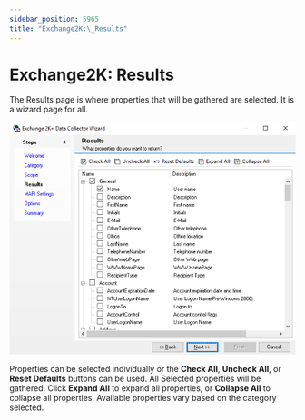 ```yaml
---
sidebar_position: 5965
title: "Exchange2K:\_Results"
---
```


# Exchange2K: Results

The Results page is where properties that will be gathered are selected. It is a wizard page for all.

![Exchange 2K+ Data Collector Wizard Results page](../../../../../../../static/images/AccessAnalyzer_12.0/Content/Resources/Images/EnterpriseAuditor/Admin/DataCollector/Exchange2K/Results.png "Exchange 2K+ Data Collector Wizard Results page")

Properties can be selected individually or the **Check All**, **Uncheck All**, or **Reset Defaults** buttons can be used. All Selected properties will be gathered. Click **Expand All** to expand all properties, or **Collapse All** to collapse all properties. Available properties vary based on the category selected.